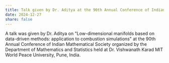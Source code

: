```yaml
---
title: Talk given by Dr. Aditya at the 90th Annual Conference of Indian Mathematical Society
date: 2024-12-27
share: false
---
```

A talk was given by Dr. Aditya on "Low-dimensional manifolds based on data-driven methods: application to combustion simulations" at the 90th Annual Conference of Indian Mathematical Society organized by the Department of Mathematics and Statistics held at Dr. Vishwanath Karad MIT World Peace University, Pune, India. 


